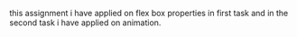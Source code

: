 this assignment i have applied on flex box properties in first task and in the second task i have applied on animation.
